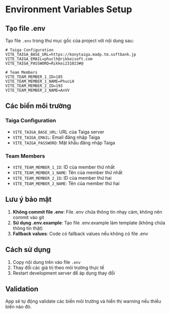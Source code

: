 # Environment Variables Setup

## Tạo file .env

Tạo file `.env` trong thư mục gốc của project với nội dung sau:

```env
# Taiga Configuration
VITE_TAIGA_BASE_URL=https://konytaiga.madp.tm.softbank.jp
VITE_TAIGA_EMAIL=phuclh@rikkeisoft.com
VITE_TAIGA_PASSWORD=Rikkei231023#@

# Team Members
VITE_TEAM_MEMBER_1_ID=185
VITE_TEAM_MEMBER_1_NAME=PhucLH
VITE_TEAM_MEMBER_2_ID=193
VITE_TEAM_MEMBER_2_NAME=AnVV
```

## Các biến môi trường

### Taiga Configuration

- `VITE_TAIGA_BASE_URL`: URL của Taiga server
- `VITE_TAIGA_EMAIL`: Email đăng nhập Taiga
- `VITE_TAIGA_PASSWORD`: Mật khẩu đăng nhập Taiga

### Team Members

- `VITE_TEAM_MEMBER_1_ID`: ID của member thứ nhất
- `VITE_TEAM_MEMBER_1_NAME`: Tên của member thứ nhất
- `VITE_TEAM_MEMBER_2_ID`: ID của member thứ hai
- `VITE_TEAM_MEMBER_2_NAME`: Tên của member thứ hai

## Lưu ý bảo mật

1. **Không commit file .env**: File .env chứa thông tin nhạy cảm, không nên commit vào git
2. **Sử dụng .env.example**: Tạo file .env.example làm template (không chứa thông tin thật)
3. **Fallback values**: Code có fallback values nếu không có file .env

## Cách sử dụng

1. Copy nội dung trên vào file `.env`
2. Thay đổi các giá trị theo môi trường thực tế
3. Restart development server để áp dụng thay đổi

## Validation

App sẽ tự động validate các biến môi trường và hiển thị warning nếu thiếu biến nào đó.
